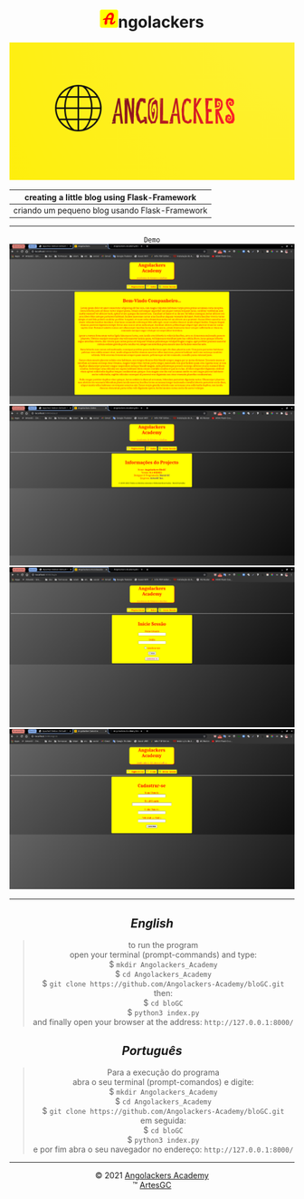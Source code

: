 <div align="center">

# ![icone-angolackers](static/img/favicon/favicon-32x32.png)ngolackers

[![logo-angolackers](static/img/logo/05.png)](https://angolackers-academy.github.io/intro "Pressione a imagem para conhecer a Angolackers!")

|creating a little blog using Flask-Framework|
|---|
|criando um pequeno blog usando Flask-Framework|

---

`Demo`
![demo-01](static/img/01.png)
![demo-02](static/img/02.png)
![demo-03](static/img/03.png)
![demo-04](static/img/04.png)

---

## *English*

> to run the program \
open your terminal (prompt-commands) and type: \
$ `mkdir Angolackers_Academy` \
$ `cd Angolackers_Academy` \
$ `git clone https://github.com/Angolackers-Academy/bloGC.git` \
then: \
$ `cd bloGC` \
$ `python3 index.py` \
and finally open your browser at the address: `http://127.0.0.1:8000/`

## *Português*

> Para a execução do programa \
abra o seu terminal (prompt-comandos) e digite: \
$ `mkdir Angolackers_Academy` \
$ `cd Angolackers_Academy` \
$ `git clone https://github.com/Angolackers-Academy/bloGC.git` \
em seguida: \
$ `cd bloGC` \
$ `python3 index.py` \
e por fim abra o seu navegador no endereço: `http://127.0.0.1:8000/`

---

&copy; 2021 [Angolackers Academy](https://angolackers-academy.github.io/intro) \
&trade; [ArtesGC](https://artesgc.home.blog)

